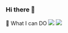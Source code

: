 ### Hi there 👋

🌱 What I can DO 
 <img src="https://img.shields.io/badge/TypeScript-#0E1128?style=flat&logo=TypeScript&logoColor=black"/>
 <img src="https://img.shields.io/badge/TypeScript-3178C6?style=flat&logo=TypeScript&logoColor=white"/>
<!--
**wjp229/wjp229** is a ✨ _special_ ✨ repository because its `README.md` (this file) appears on your GitHub profile.

Here are some ideas to get you started:

- 🔭 I’m currently working on ...
- 
- 👯 I’m looking to collaborate on ...
- 🤔 I’m looking for help with ...
- 💬 Ask me about ...
- 📫 How to reach me: ...
- 😄 Pronouns: ...
- ⚡ Fun fact: ...
-->
